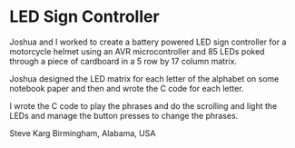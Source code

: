 # LED Sign Controller

Joshua and I worked to create a battery powered LED sign controller 
for a motorcycle helmet using an AVR microcontroller and 85 LEDs poked 
through a piece of cardboard in a 5 row by 17 column matrix.  

Joshua designed the LED matrix for each letter of the alphabet
on some notebook paper and then and wrote the C code for each letter.

I wrote the C code to play the phrases and do the scrolling and 
light the LEDs and manage the button presses to change the phrases.

Steve Karg
Birmingham, Alabama, USA
